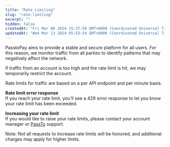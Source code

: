 ```yaml
---
title: "Rate Limiting"
slug: "rate-limiting"
excerpt: ""
hidden: false
createdAt: "Fri Mar 08 2024 15:37:58 GMT+0000 (Coordinated Universal Time)"
updatedAt: "Wed Mar 13 2024 05:53:54 GMT+0000 (Coordinated Universal Time)"
---
```

PasstoPay aims to provide a stable and secure platform for all users. For this reason, we monitor traffic from all parties to identify patterns that may negatively affect the network.

If traffic from an account is too high and the rate limit is hit, we may temporarily restrict the account.

Rate limits for traffic are based on a per API endpoint and per minute basis.

**Rate limit error response**  
If you reach your rate limit, you'll see a 429 error response to let you know your rate limit has been exceeded.

**Increasing your rate limit**  
If you would like to raise your rate limits, please contact your account manager or [PassTo](<>) support.

Note: Not all requests to increase rate limits will be honored, and additional charges may apply for higher limits.
